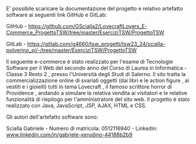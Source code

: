 E' possibile scaricare la documentazione del progetto e relativo artefatto software ai seguenti link GitHub e GitLab:

GitHub - https://github.com/GScialla2/LovecraftLovers_E-Commerce_ProgettoTSW/tree/master/EserciziTSW/ProgettoTSW

GitLab - https://gitlab.com/g4660/tsw_progetti/tsw23_24/scialla-polverino_pj/-/tree/master/EserciziTSW/ProgettoTSW

Il seguente e-commerce è stato realizzato per l'esame di Tecnologie Software per il Web del secondo anno del Corso di Laurea in Informatica - Classe 3 Resto 2 , presso l'Università degli Studi di Salerno. 
Il sito tratta la commercializzazione online di svariati oggetti (dai libri e le action figure , ai vestiti e i gioielli) tutti in tema Lovecraft , il famoso scrittore horror di Providence , andando a simulare la relativa vendita ai visitatori e le relative funzionalità di riepilogo per l'amministratore del sito web. 
Il progetto è stato realizzato con Java, JavaScript, JSP, AJAX, HTML e CSS.


Gli autori dell'artefatto software sono: 

Scialla Gabriele - Numero di matricola: 0512116940 - Linkedin: www.linkedin.com/in/gabriele-xerudino-44188b2b9
